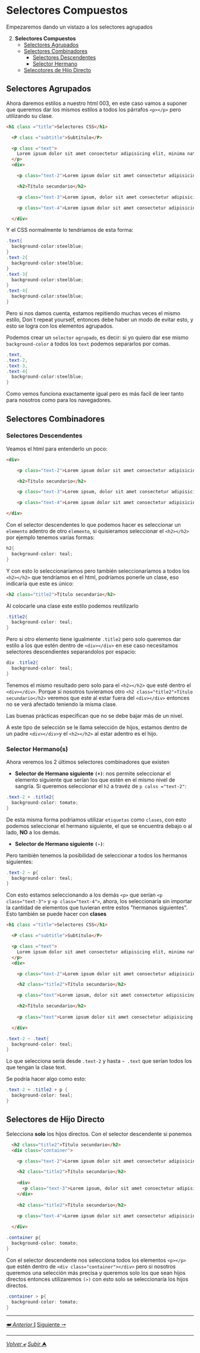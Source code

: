 # Selectores Compuestos

Empezaremos dando un vistazo a los selectores agrupados

2. **Selectores Compuestos**
    * [Selectores Agrupados](#selectores-agrupados)
    * [Selectores Combinadores](#selectores-combinadores)
      * [Selectores Descendentes](#selectores-descendentes)
      * [Selector Hermano](#selector-hermano)
    * [Selecotores de Hijo Directo](#selectores-de-hijo-directo)

## Selectores Agrupados

Ahora daremos estilos a nuestro html 003, en este caso vamos a suponer que queremos dar los mismos estilos a todos los párrafos `<p></p>` pero utilizando su clase.

```html
<h1 class ="title">Selectores CSS</h1>

  <P class ="subtitle">Subtítulo</P>

  <p class ="text">
    Lorem ipsum dolor sit amet consectetur adipisicing elit, minima natus dolore? Eum, laboriosam! Consequuntur, quisquam enim numquam hic culpa ducimus?
  </p>
  <div>

    <p class="text-2">Lorem ipsum dolor sit amet consectetur adipisicing elit. Odit quisquam tempora tenetur inventore eum? Corporis eaque sed quo doloremque, deleniti nisi laudantium fugiat, enim saepe nihil reprehenderit! Nesciunt ad corporis magnam fuga aliquid iusto, veritatis suscipit cumque dolor.</p>

    <h2>Título secundario</h2>

    <p class="text-3">Lorem ipsum, dolor sit amet consectetur adipisicing elit. Molestias, minus. Perferendis vitae amet maiores, ab veniam voluptas iste dolor cumque reprehenderit asperiores architecto illum laudantium laboriosam eaque ratione praesentium in adipisci.</p>

    <p class="text-4">Lorem ipsum dolor sit amet consectetur adipisicing elit. Aperiam dolores doloremque officia nemo labore molestias esse quae dignissimos atque nam, laboriosam enim accusamus in libero? Obcaecati illo sunt vel cupiditate facilis ratione pariatur nesciunt.</p>

  </div>
```
Y el CSS normalmente lo tendríamos de esta forma:
```CS
.text{
  background-color:steelblue;
}
.text-2{
  background-color:steelblue;
}
.text-3{
  background-color:steelblue;
}
.text-4{
  background-color:steelblue;
}
```

Pero si nos damos cuenta, estamos repitiendo muchas veces el mismo estilo, Don´t repeat yourself, entonces debe haber un modo de evitar esto, y esto se logra con los elementos agrupados.

Podemos crear un ``selector`` ``agrupado``, es decir: si yo quiero dar ese mismo ``background-color`` a todos los `text`
podemos separarlos por comas.

```CS
.text,
.text-2,
.text-3,
.text-4{
  background-color:steelblue;
}
```
Como vemos funciona exactamente igual pero es más facil de leer tanto para nosotros como para los navegadores.

## Selectores Combinadores

### Selectores Descendentes

Veamos el html para entenderlo un poco:

```html
<div>

    <p class="text-2">Lorem ipsum dolor sit amet consectetur adipisicing elit. Odit quisquam tempora tenetur inventore eum? Corporis eaque sed quo doloremque, deleniti nisi laudantium fugiat, enim saepe nihil reprehenderit! Nesciunt ad corporis magnam fuga aliquid iusto, veritatis suscipit cumque dolor.</p>

    <h2>Título secundario</h2>

    <p class="text-3">Lorem ipsum, dolor sit amet consectetur adipisicing elit. Molestias, minus. Perferendis vitae amet maiores, ab veniam voluptas iste dolor cumque reprehenderit asperiores architecto illum laudantium laboriosam eaque ratione praesentium in adipisci.</p>

    <p class="text-4">Lorem ipsum dolor sit amet consectetur adipisicing elit. Aperiam dolores doloremque officia nemo labore molestias esse quae dignissimos atque nam, laboriosam enim accusamus in libero? Obcaecati illo sunt vel cupiditate facilis ratione pariatur nesciunt.</p>

</div>
```

Con el selector descendentes lo que podemos hacer es seleccionar un ``elemento`` adentro de otro `elemento`, si quisieramos seleccionar el `<h2></h2>` por ejemplo tenemos varias formas:

```CS
h2{
  background-color: teal;
}

```
Y con esto lo seleccionaríamos pero también seleccionaríamos a todos los `<h2></h2>` que tendríamos en el html, podríamos ponerle un clase, eso indicaría que este es único:

```HTML
<h2 class="title2">Título secundario</h2>
```
Al colocarle una clase este estilo podemos reutilizarlo 

```CS
.title2{
  background-color: teal;
}
```

Pero si otro elemento tiene igualmente `.title2` pero solo queremos dar estilo a los que estén dentro de `<div></div>` en ese caso necesitamos selectores descendientes separandolos por espacio:

```CS
div .title2{
  background-color: teal;
}
```
Tenemos el mismo resultado pero solo para el `<h2></h2>` que esté dentro el `<div></div>`.
Porque si nosotros tuvieramos otro `<h2 class="title2">Título secundario</h2>` veremos que este al estar fuera del `<div></div>` entonces no se verá afectado teniendo la misma clase.

Las buenas prácticas especifican que no se debe bajar más de un nivel.

A este tipo de selección se le llama selección de hijos, estamos dentro de un padre `<div></div>`y el `<h2></h2>` al estar adentro es el hijo.

### Selector Hermano(s)

Ahora veremos los 2 últimos selectores combinadores que existen
* **Selector de Hermano siguiente** **``(+)``**: nos permite seleccionar el elemento siguiente que serían los que estén en el mismo nivel de sangría. Si queremos seleccionar el `h2` a travéz de `p calss ="text-2"`:

```CS
.text-2 + .title2{
  background-color: tomato;
}
```
De esta misma forma podriamos utilizar ``etiquetas`` como ``clases``, con esto podemos seleccionar el hermano siguiente, el que se encuentra debajo o al lado, **NO** a los demás.

* **Selector de Hermano siguiente** **`(~)`**:

Pero también tenemos la posibilidad de seleccionar a todos los hermanos siguientes:

```CS
.text-2 ~ p{
  background-color: teal;
}
```
Con esto estamos seleccionando a los demás ``<p>`` que serían `<p class="text-3">` y `<p class="text-4">`, ahora, los seleccionaría sin importar la cantidad de elementos que tuvieran entre estos "hermanos siguientes". Esto también se puede hacer con **clases**
```html
<h1 class ="title">Selectores CSS</h1>

  <P class ="subtitle">Subtítulo</P>

  <p class ="text">
    Lorem ipsum dolor sit amet consectetur adipisicing elit, minima natus dolore? Eum, laboriosam! Consequuntur, quisquam enim numquam hic culpa ducimus?
  </p>
  <div>

    <p class="text-2">Lorem ipsum dolor sit amet consectetur adipisicing elit. Odit quisquam tempora tenetur inventore eum? Corporis eaque sed quo doloremque, deleniti nisi laudantium fugiat, enim saepe nihil reprehenderit! Nesciunt ad corporis magnam fuga aliquid iusto, veritatis suscipit cumque dolor.</p>

    <h2 class="title2">Título secundario</h2>

    <p class="text">Lorem ipsum, dolor sit amet consectetur adipisicing elit. Molestias, minus. Perferendis vitae amet maiores, ab veniam voluptas iste dolor cumque reprehenderit asperiores architecto illum laudantium laboriosam eaque ratione praesentium in adipisci.</p>

    <h2>Título secundario</h2> 
    
    <p class="text">Lorem ipsum dolor sit amet consectetur adipisicing elit. Aperiam dolores doloremque officia nemo labore molestias esse quae dignissimos atque nam, laboriosam enim accusamus in libero? Obcaecati illo sunt vel cupiditate facilis ratione pariatur nesciunt.</p>

  </div>
```

```CS
.text-2 ~ .text{
  background-color: teal;
}
```
Lo que selecciona sería desde `.text-2` y hasta `~ .text` que serían todos los que tengan la clase text.

Se podría hacer algo como esto:

```CS
.text-2 + .title2 + p {
  background-color: teal;
}
```

## Selectores de Hijo Directo

Selecciona **solo** los hijos directos.
Con el selector descendente si ponemos 

```html
  <h2 class="title2">Título secundario</h2>
  <div class="container">

    <p class="text-2">Lorem ipsum dolor sit amet consectetur adipisicing elit. Odit quisquam tempora tenetur inventore eum? Corporis eaque sed quo doloremque, deleniti nisi laudantium fugiat, enim saepe nihil reprehenderit! Nesciunt ad corporis magnam fuga aliquid iusto, veritatis suscipit cumque dolor.</p>

    <h2 class="title2">Título secundario</h2>
    
    <div>
      <p class="text-3">Lorem ipsum, dolor sit amet consectetur adipisicing elit. Molestias, minus. Perferendis vitae amet maiores, ab veniam voluptas iste dolor cumque reprehenderit asperiores architecto illum laudantium laboriosam eaque ratione praesentium in adipisci.</p>
    </div>
    
    <h2 class="title2">Título secundario</h2>
    
    <p class="text-4">Lorem ipsum dolor sit amet consectetur adipisicing elit. Aperiam dolores doloremque officia nemo labore molestias esse quae dignissimos atque nam, laboriosam enim accusamus in libero? Obcaecati illo sunt vel cupiditate facilis ratione pariatur nesciunt.</p>

  </div>
```

```CS
.container p{
  background-color: tomato;
}
```

Con el selector descendente nos selecciona todos los elementos `<p></p>` que estén dentro de `<div class="container"></div>` pero si nosotros queremos una selección más precisa y queremos solo los que sean hijos directos entonces utilizaremos `(>)` con esto solo se seleccionaría los hijos directos.

```CS
.container > p{
  background-color: tomato;
}
```

---

[**&#11176;** *Anterior* &#11007;](/teoria/teoriaBasica/002_tiposDeSelectores.md "Selectores CSS")
[Siguiente **&#129042;**](/teoria/teoriaBasica/003.1_selectoresPseudoClases.md "Selectores pseudo clases")

---

[*Volver* **&ldca;**](/teoria/teoriaBasica/README.md "Menu principal") 
[*Subir* **&#11165;**](# "Ir al título")